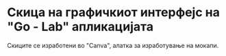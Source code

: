# Скица на графичкиот интерфејс на "Go - Lab" апликацијата
Скиците се изработени во "Canva", алатка за изработување на мокапи.
